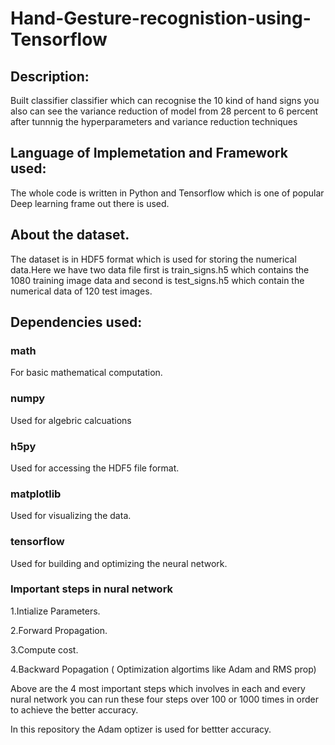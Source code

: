 # Hand-Gesture-recognistion-using-Tensorflow

## Description:
  Built classifier classifier which can recognise the 10 kind of hand signs you also can see the variance reduction of model from 28 percent to 6 percent after tunnnig the hyperparameters and variance reduction techniques 
  
## Language of Implemetation and Framework used:
  The whole code is written in Python and Tensorflow which is one of popular Deep learning frame out there is used.
  
## About the dataset.
The dataset is in HDF5 format which is used for storing the numerical data.Here we have two data file first is train_signs.h5 which contains the 1080 training image data and second is test_signs.h5 which contain the numerical data of 120 test images.

## Dependencies used:
### math
  For basic mathematical computation.
### numpy
  Used for algebric calcuations

### h5py
  Used for accessing the HDF5 file format.

### matplotlib
  Used for visualizing the data.

### tensorflow
  Used for building and optimizing the neural network.
  
  
### Important steps in nural network 
 
 1.Intialize Parameters.
 
 2.Forward Propagation.
 
 3.Compute cost.
 
 4.Backward Popagation ( Optimization algortims like Adam and RMS prop)
 
 Above are the 4 most important steps which involves in each and every nural network you can run these four steps over 100 or 1000 times in order to achieve the better accuracy.
 
 In this repository the Adam optizer is used for bettter accuracy.
 
 
